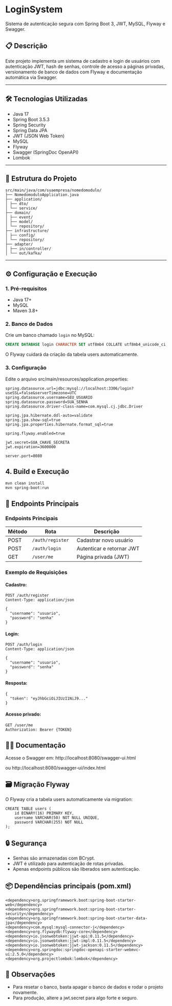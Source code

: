# LoginSystem

Sistema de autenticação segura com Spring Boot 3, JWT, MySQL, Flyway e Swagger.

## 📋 Descrição

Este projeto implementa um sistema de cadastro e login de usuários com autenticação JWT, hash de senhas, controle de acesso a páginas privadas, versionamento de banco de dados com Flyway e documentação automática via Swagger.

---

## 🛠️ Tecnologias Utilizadas

- Java 17
- Spring Boot 3.5.3
- Spring Security
- Spring Data JPA
- JWT (JSON Web Token)
- MySQL
- Flyway
- Swagger (SpringDoc OpenAPI)
- Lombok

---

## 📁 Estrutura do Projeto

```
src/main/java/com/suaempresa/nomedomodulo/
├── NomedomoduloApplication.java
├── application/
│ ├── dto/
│ └── service/
├── domain/
│ ├── event/
│ ├── model/
│ └── repository/
├── infrastructure/
│ ├── config/
│ └── repository/
├── adapter/
│ ├── in/controller/
│ └── out/kafka/
```
---

## ⚙️ Configuração e Execução

### 1. **Pré-requisitos**

- Java 17+
- MySQL
- Maven 3.8+

### 2. **Banco de Dados**

Crie um banco chamado `login` no MySQL:

```sql
CREATE DATABASE login CHARACTER SET utf8mb4 COLLATE utf8mb4_unicode_ci;
```
O Flyway cuidará da criação da tabela users automaticamente.

### 3. Configuração

Edite o arquivo src/main/resources/application.properties:
```
spring.datasource.url=jdbc:mysql://localhost:3306/login?useSSL=false&serverTimezone=UTC
spring.datasource.username=SEU_USUARIO
spring.datasource.password=SUA_SENHA
spring.datasource.driver-class-name=com.mysql.cj.jdbc.Driver

spring.jpa.hibernate.ddl-auto=validate
spring.jpa.show-sql=true
spring.jpa.properties.hibernate.format_sql=true

spring.flyway.enabled=true

jwt.secret=SUA_CHAVE_SECRETA
jwt.expiration=3600000

server.port=8080
```

## 4. Build e Execução

```
mvn clean install
mvn spring-boot:run
```

## 🚀 Endpoints Principais

### Endpoints Principais

| Método | Rota            | Descrição                   |
|--------|-----------------|-----------------------------|
| POST   | `/auth/register`| &nbsp;&nbsp;Cadastrar novo usuário    |
| POST   | `/auth/login`   | &nbsp;&nbsp;Autenticar e retornar JWT |
| GET    | `/user/me`      | &nbsp;&nbsp;Página privada (JWT)      |


### Exemplo de Requisições
#### Cadastro:
```
POST /auth/register
Content-Type: application/json

{
  "username": "usuario",
  "password": "senha"
}
```
#### Login:
```
POST /auth/login
Content-Type: application/json

{
  "username": "usuario",
  "password": "senha"
}
```
#### Resposta:
```
{
  "token": "eyJhbGciOiJIUzI1NiJ9..."
}
```
#### Acesso privado:
```
GET /user/me
Authorization: Bearer {TOKEN}
```

## 🧑‍💻 Documentação
Acesse o Swagger em:
http://localhost:8080/swagger-ui.html

ou
http://localhost:8080/swagger-ui/index.html

## 🗃️ Migração Flyway
O Flyway cria a tabela users automaticamente via migration:

```
CREATE TABLE users (
    id BINARY(16) PRIMARY KEY,
    username VARCHAR(50) NOT NULL UNIQUE,
    password VARCHAR(255) NOT NULL
);
```
## 🔒 Segurança

- Senhas são armazenadas com BCrypt.
- JWT é utilizado para autenticação de rotas privadas.
- Apenas endpoints públicos são liberados sem autenticação.

## 📦 Dependências principais (pom.xml)
```
<dependency>org.springframework.boot:spring-boot-starter-web</dependency>
<dependency>org.springframework.boot:spring-boot-starter-security</dependency>
<dependency>org.springframework.boot:spring-boot-starter-data-jpa</dependency>
<dependency>com.mysql:mysql-connector-j</dependency>
<dependency>org.flywaydb:flyway-core</dependency>
<dependency>io.jsonwebtoken:jjwt-api:0.11.5</dependency>
<dependency>io.jsonwebtoken:jjwt-impl:0.11.5</dependency>
<dependency>io.jsonwebtoken:jjwt-jackson:0.11.5</dependency>
<dependency>org.springdoc:springdoc-openapi-starter-webmvc-ui:2.5.0</dependency>
<dependency>org.projectlombok:lombok</dependency>
```
## 📝 Observações
- Para resetar o banco, basta apagar o banco de dados e rodar o projeto novamente.
- Para produção, altere a jwt.secret para algo forte e seguro.
